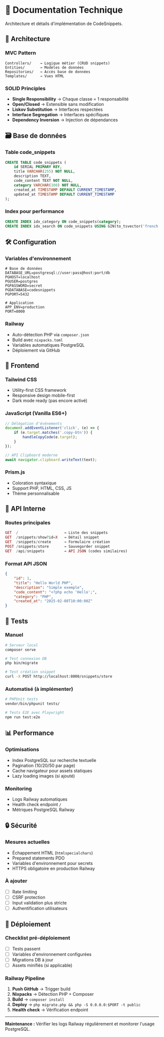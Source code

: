 # 🔧 Documentation Technique

Architecture et détails d'implémentation de CodeSnippets.

## 📐 Architecture

### MVC Pattern
```
Controllers/    → Logique métier (CRUD snippets)
Entities/       → Modèles de données
Repositories/   → Accès base de données
Templates/      → Vues HTML
```

### SOLID Principles
- **Single Responsibility** → Chaque classe = 1 responsabilité
- **Open/Closed** → Extensible sans modification
- **Liskov Substitution** → Interfaces respectées
- **Interface Segregation** → Interfaces spécifiques
- **Dependency Inversion** → Injection de dépendances

## 🗃️ Base de données

### Table code_snippets
```sql
CREATE TABLE code_snippets (
    id SERIAL PRIMARY KEY,
    title VARCHAR(255) NOT NULL,
    description TEXT,
    code_content TEXT NOT NULL,
    category VARCHAR(100) NOT NULL,
    created_at TIMESTAMP DEFAULT CURRENT_TIMESTAMP,
    updated_at TIMESTAMP DEFAULT CURRENT_TIMESTAMP
);
```

### Index pour performance
```sql
CREATE INDEX idx_category ON code_snippets(category);
CREATE INDEX idx_search ON code_snippets USING GIN(to_tsvector('french', title || ' ' || description || ' ' || code_content));
```

## 🛠️ Configuration

### Variables d'environnement
```env
# Base de données
DATABASE_URL=postgresql://user:pass@host:port/db
PGHOST=localhost
PGUSER=postgres
PGPASSWORD=secret
PGDATABASE=codesnippets
PGPORT=5432

# Application
APP_ENV=production
PORT=8000
```

### Railway
- Auto-détection PHP via `composer.json`
- Build avec `nixpacks.toml`
- Variables automatiques PostgreSQL
- Déploiement via GitHub

## 🎨 Frontend

### Tailwind CSS
- Utility-first CSS framework
- Responsive design mobile-first
- Dark mode ready (pas encore activé)

### JavaScript (Vanilla ES6+)
```javascript
// Délégation d'événements
document.addEventListener('click', (e) => {
    if (e.target.matches('.copy-btn')) {
        handleCopyCode(e.target);
    }
});

// API Clipboard moderne
await navigator.clipboard.writeText(text);
```

### Prism.js
- Coloration syntaxique
- Support PHP, HTML, CSS, JS
- Thème personnalisable

## 🔄 API Interne

### Routes principales
```php
GET  /                     → Liste des snippets
GET  /snippets/show?id=X   → Détail snippet
GET  /snippets/create      → Formulaire création
POST /snippets/store       → Sauvegarder snippet
GET  /api/snippets         → API JSON (codes similaires)
```

### Format API JSON
```json
{
    "id": 1,
    "title": "Hello World PHP",
    "description": "Simple exemple",
    "code_content": "<?php echo 'Hello';",
    "category": "PHP",
    "created_at": "2025-02-08T10:00:00Z"
}
```

## 🧪 Tests

### Manuel
```bash
# Serveur local
composer serve

# Test connexion DB
php bin/migrate

# Test création snippet
curl -X POST http://localhost:8000/snippets/store
```

### Automatisé (à implémenter)
```bash
# PHPUnit tests
vendor/bin/phpunit tests/

# Tests E2E avec Playwright
npm run test:e2e
```

## 📊 Performance

### Optimisations
- Index PostgreSQL sur recherche textuelle
- Pagination (10/20/50 par page)
- Cache navigateur pour assets statiques
- Lazy loading images (si ajouté)

### Monitoring
- Logs Railway automatiques
- Health check endpoint `/`
- Métriques PostgreSQL Railway

## 🔒 Sécurité

### Mesures actuelles
- Échappement HTML (`htmlspecialchars`)
- Prepared statements PDO
- Variables d'environnement pour secrets
- HTTPS obligatoire en production Railway

### À ajouter
- [ ] Rate limiting
- [ ] CSRF protection
- [ ] Input validation plus stricte
- [ ] Authentification utilisateurs

## 🚀 Déploiement

### Checklist pré-déploiement
- [ ] Tests passent
- [ ] Variables d'environnement configurées
- [ ] Migrations DB à jour
- [ ] Assets minifiés (si applicable)

### Railway Pipeline
1. **Push GitHub** → Trigger build
2. **Nixpacks** → Détection PHP + Composer
3. **Build** → `composer install`
4. **Deploy** → `php migrate.php && php -S 0.0.0.0:$PORT -t public`
5. **Health check** → Vérification endpoint

---

**Maintenance :** Vérifier les logs Railway régulièrement et monitorer l'usage PostgreSQL.
